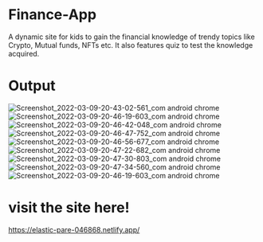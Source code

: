 # Finance-App
 A dynamic site for kids to gain the financial knowledge of trendy topics like Crypto, Mutual funds, NFTs etc.
 It also features quiz to test the knowledge acquired.

# Output
![Screenshot_2022-03-09-20-43-02-561_com android chrome](https://user-images.githubusercontent.com/80965254/157473970-4e8ec2bf-d593-4973-960d-c52239ea37b4.jpg)
![Screenshot_2022-03-09-20-46-19-603_com android chrome](https://user-images.githubusercontent.com/80965254/157474011-1bf8cde7-8b18-4041-be3f-7b8156f3c18a.jpg)
![Screenshot_2022-03-09-20-46-42-048_com android chrome](https://user-images.githubusercontent.com/80965254/157474033-c387cdd9-d8dc-4116-aa5e-78278b42cc03.jpg)
![Screenshot_2022-03-09-20-46-47-752_com android chrome](https://user-images.githubusercontent.com/80965254/157474055-13be0f44-d449-4e4f-8bd5-83bc5a3fed7d.jpg)
![Screenshot_2022-03-09-20-46-56-677_com android chrome](https://user-images.githubusercontent.com/80965254/157474085-6b359a3d-e933-4043-997d-eb443522c8e6.jpg)
![Screenshot_2022-03-09-20-47-22-682_com android chrome](https://user-images.githubusercontent.com/80965254/157474106-28d4a2aa-8879-4806-b2ba-fbb82ef55fbf.jpg)
![Screenshot_2022-03-09-20-47-30-803_com android chrome](https://user-images.githubusercontent.com/80965254/157474125-2bc7fb92-1de7-4acc-b730-dbf7fc11301f.jpg)
![Screenshot_2022-03-09-20-47-34-560_com android chrome](https://user-images.githubusercontent.com/80965254/157474196-0f3d04d6-a2c4-4fc2-9852-e8d2cd4e0361.jpg)
![Screenshot_2022-03-09-20-46-19-603_com android chrome](https://user-images.githubusercontent.com/80965254/157474353-1038a634-5834-4fce-801e-f7fcada38f84.jpg)

# visit the site here!
https://elastic-pare-046868.netlify.app/
